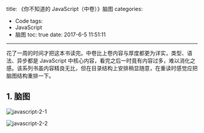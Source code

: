 title: 《你不知道的 JavaScript（中卷）》脑图
categories:
  - Code
tags:
  - JavaScript
  - 脑图
toc: true
date: 2017-6-5 11:51:11
---

花了一周的时间才把这本书读完。中卷比上卷内容与厚度都更为详实，类型、语法、异步都是 JavaScript 中核心内容，看完之后一时竟有内容过多，难以消化之感。该系列书虽内容精良无比，但在目录结构上安排稍显随意，在重读时感觉应把脑图结构重排一下。

<!-- more -->

## 1. 脑图

![javascript-2-1](/imgs/blog/javascript-2-1.png)

![javascript-2-2](/imgs/blog/javascript-2-2.png)
